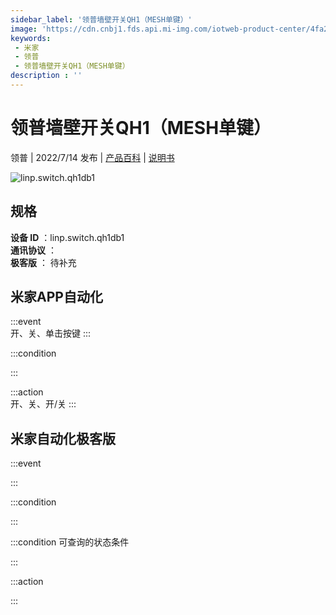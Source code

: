 ```yaml
---
sidebar_label: '领普墙壁开关QH1（MESH单键）'
image: 'https://cdn.cnbj1.fds.api.mi-img.com/iotweb-product-center/4fa24f7e872de456d3f0f1b077cf9be0_1657189805994.png?GalaxyAccessKeyId=AKVGLQWBOVIRQ3XLEW&Expires=9223372036854775807&Signature=JtHnuLKq/W0OD5ig8GE0Sh0onOo='
keywords: 
 - 米家
 - 领普
 - 领普墙壁开关QH1（MESH单键）
description : ''
---
```

# 领普墙壁开关QH1（MESH单键）

领普 | 2022/7/14 发布 | [产品百科](https://home.mi.com/webapp/content/baike/product/index.html?model=linp.switch.qh1db1/) | [说明书](https://home.mi.com/views/introduction.html?model=linp.switch.qh1db1&region=cn)

![linp.switch.qh1db1](https://cdn.cnbj1.fds.api.mi-img.com/iotweb-product-center/4fa24f7e872de456d3f0f1b077cf9be0_1657189805994.png?GalaxyAccessKeyId=AKVGLQWBOVIRQ3XLEW&Expires=9223372036854775807&Signature=JtHnuLKq/W0OD5ig8GE0Sh0onOo=)

## 规格  
> 
**设备 ID** ：linp.switch.qh1db1  
**通讯协议** ：  
**极客版**  ： 待补充 


## 米家APP自动化  

:::event  
开、关、单击按键
:::

:::condition  

:::

:::action   
开、关、开/关
:::

## 米家自动化极客版  

:::event  

:::

:::condition  

:::

:::condition 可查询的状态条件  

:::

:::action  

:::

        
